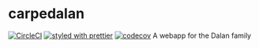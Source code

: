 # carpedalan
[![CircleCI](https://circleci.com/gh/carpedalan/carpedalan/tree/master.svg?style=shield)](https://circleci.com/gh/carpedalan/carpedalan/tree/master)
[![styled with prettier](https://img.shields.io/badge/styled_with-prettier-ff69b4.svg)](https://github.com/prettier/prettier)
[![codecov](https://codecov.io/gh/carpedalan/carpedalan/branch/master/graph/badge.svg)](https://codecov.io/gh/carpedalan/carpedalan)
A webapp for the Dalan family
